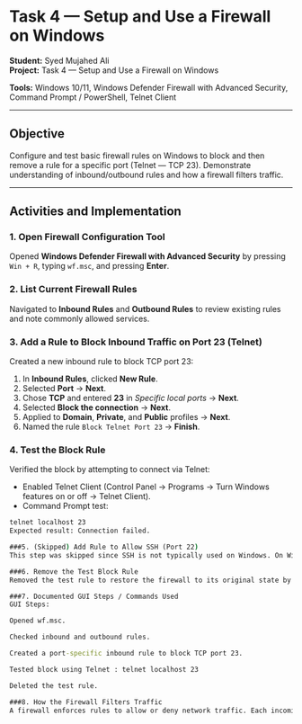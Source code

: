 
# Task 4 — Setup and Use a Firewall on Windows

**Student:** Syed Mujahed Ali  
**Project:** Task 4 — Setup and Use a Firewall on Windows  

**Tools:** Windows 10/11, Windows Defender Firewall with Advanced Security, Command Prompt / PowerShell, Telnet Client

---

## Objective
Configure and test basic firewall rules on Windows to block and then remove a rule for a specific port (Telnet — TCP 23). Demonstrate understanding of inbound/outbound rules and how a firewall filters traffic.

---

## Activities and Implementation

### 1. Open Firewall Configuration Tool
Opened **Windows Defender Firewall with Advanced Security** by pressing `Win + R`, typing `wf.msc`, and pressing **Enter**.  


### 2. List Current Firewall Rules
Navigated to **Inbound Rules** and **Outbound Rules** to review existing rules and note commonly allowed services.  


### 3. Add a Rule to Block Inbound Traffic on Port 23 (Telnet)
Created a new inbound rule to block TCP port 23:
1. In **Inbound Rules**, clicked **New Rule**.
2. Selected **Port** → **Next**.
3. Chose **TCP** and entered **23** in *Specific local ports* → **Next**.
4. Selected **Block the connection** → **Next**.
5. Applied to **Domain**, **Private**, and **Public** profiles → **Next**.
6. Named the rule `Block Telnet Port 23` → **Finish**.  


### 4. Test the Block Rule
Verified the block by attempting to connect via Telnet:
- Enabled Telnet Client (Control Panel → Programs → Turn Windows features on or off → Telnet Client).
- Command Prompt test:
```cmd
telnet localhost 23
Expected result: Connection failed.

###5. (Skipped) Add Rule to Allow SSH (Port 22)
This step was skipped since SSH is not typically used on Windows. On Windows, a similar step could involve allowing RDP (TCP 3389) using the same process but selecting Allow the connection.

###6. Remove the Test Block Rule
Removed the test rule to restore the firewall to its original state by right-clicking Block Telnet Port 23 → Delete.

###7. Documented GUI Steps / Commands Used
GUI Steps:

Opened wf.msc.

Checked inbound and outbound rules.

Created a port-specific inbound rule to block TCP port 23.

Tested block using Telnet : telnet localhost 23

Deleted the test rule.

###8. How the Firewall Filters Traffic
A firewall enforces rules to allow or deny network traffic. Each incoming or outgoing connection is checked against these rules. If the traffic matches an allow rule, it is permitted; if it matches a block rule, it is denied. Rules can be based on port, protocol, IP address, application, and network profile.
